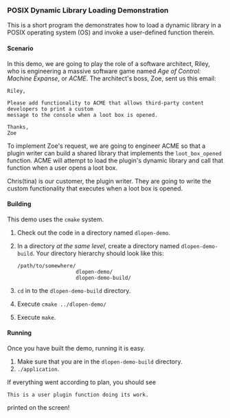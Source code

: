 ### POSIX Dynamic Library Loading Demonstration

This is a short program the demonstrates how to load a dynamic library
in a POSIX operating system (OS) and invoke a user-defined function therein.


#### Scenario

In this demo, we are going to play the role of a software architect, Riley, who is engineering
a massive software game named _Age of Control: Machine Expanse_, or _ACME_. The architect's boss,
Zoe, sent us this email:

```
Riley, 

Please add functionality to ACME that allows third-party content developers to print a custom
message to the console when a loot box is opened.

Thanks,
Zoe
```

To implement Zoe's request, we are going to engineer ACME so that a plugin writer can build
a shared library that implements the `loot_box_opened` function. ACME will attempt to load the
plugin's dynamic library and call that function when a user opens a loot box.

Chris(tina) is our customer, the plugin writer. They are going to write the custom functionality
that executes when a loot box is opened.

#### Building

This demo uses the `cmake` system. 

1. Check out the code in a directory named `dlopen-demo`. 
2. In a directory _at the same level_, create a directory named `dlopen-demo-build`.
   Your directory hierarchy should look like this:

   ```
   /path/to/somewhere/
                      dlopen-demo/
                      dlopen-demo-build/
   ```

3. `cd` in to the `dlopen-demo-build` directory.
4. Execute `cmake ../dlopen-demo/`
5. Execute `make`.

#### Running

Once you have built the demo, running it is easy.

1. Make sure that you are in the `dlopen-demo-build` directory.
2. `./application`.

If everything went according to plan, you should see 

```
This is a user plugin function doing its work.
```

printed on the screen!